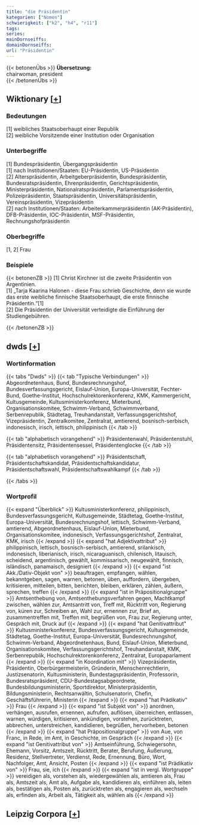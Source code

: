 ```yaml
---
title: "die Präsidentin"
kategorien: ["Nomen"]
schwierigkeit: ["k2", "h4", "r11"]
tags:
series:
mainDornseiffs:
domainDornseiffs:
url: "Präsidentin"
---
```


{{< betonenÜbs >}}
**Übersetzung:**  
chairwoman, president  
{{< /betonenÜbs >}}

## Wiktionary [[+](https://de.wiktionary.org/wiki/Präsidentin)]

### Bedeutungen
[1] weibliches Staatsoberhaupt einer Republik  
[2] weibliche Vorsitzende einer Institution oder Organisation  

### Unterbegriffe
[1] Bundespräsidentin, Übergangspräsidentin  
[1] nach Institutionen/Staaten: EU-Präsidentin, US-Präsidentin  
[2] Alterspräsidentin, Arbeitgeberpräsidentin, Bundespräsidentin, Bundesratspräsidentin, Ehrenpräsidentin, Gerichtspräsidentin, Ministerpräsidentin, Nationalratspräsidentin, Parlamentspräsidentin, Polizeipräsidentin, Staatspräsidentin, Universitätspräsidentin, Vereinspräsidentin, Vizepräsidentin  
[2] nach Institutionen/Staaten: Arbeiterkammerpräsidentin (AK-Präsidentin), DFB-Präsidentin, IOC-Präsidentin, MSF-Präsidentin, Rechnungshofpräsidentin  

### Oberbegriffe
[1, 2] Frau  

### Beispiele
{{< betonenZB >}}
[1] Christ Kirchner ist die zweite Präsidentin von Argentinien.  
[1] „Tarja Kaarina Halonen - diese Frau schrieb Geschichte, denn sie wurde das erste weibliche finnische Staatsoberhaupt, die erste finnische Präsidentin.“[1]  
[2] Die Präsidentin der Universität verteidigte die Einführung der Studiengebühren.  

{{< /betonenZB >}}


## dwds [[+](https://www.dwds.de/wb/Präsidentin)]

### Wortinformation
{{< tabs "Dwds" >}}
{{< tab "Typische Verbindungen" >}}
Abgeordnetenhaus, Bund, Bundesrechnungshof, Bundesverfassungsgericht, Eislauf-Union, Europa-Universität, Fechter-Bund, Goethe-Institut, Hochschulrektorenkonferenz, KMK, Kammergericht, Kultusgemeinde, Kultusministerkonferenz, Mieterbund, Organisationskomitee, Schwimm-Verband, Schwimmverband, Serbenrepublik, Städtetag, Treuhandanstalt, Verfassungsgerichtshof, Vizepräsidentin, Zentralkomitee, Zentralrat, amtierend, bosnisch-serbisch, indonesisch, irisch, lettisch, philippinisch
{{< /tab >}}

{{< tab "alphabetisch vorangehend" >}}
Präsidentenwahl, Präsidentenstuhl, Präsidentensitz, Präsidentensessel, Präsidentenglocke
{{< /tab >}}

{{< tab "alphabetisch vorangehend" >}}
Präsidentschaft, Präsidentschaftskandidat, Präsidentschaftskandidatur, Präsidentschaftswahl, Präsidentschaftswahlkampf
{{< /tab >}}

{{< /tabs >}}

### Wortprofil
{{< expand "Überblick" >}} Kultusministerkonferenz, philippinisch, Bundesverfassungsgericht, Kultusgemeinde, Städtetag, Goethe-Institut, Europa-Universität, Bundesrechnungshof, lettisch, Schwimm-Verband, amtierend, Abgeordnetenhaus, Eislauf-Union, Mieterbund, Organisationskomitee, indonesisch, Verfassungsgerichtshof, Zentralrat, KMK, irisch {{< /expand >}}
{{< expand "hat Adjektivattribut" >}} philippinisch, lettisch, bosnisch-serbisch, amtierend, srilankisch, indonesisch, liberianisch, irisch, nicaraguanisch, chilenisch, litauisch, scheidend, argentinisch, gewählt, kommissarisch, neugewählt, finnisch, isländisch, panamaisch, designiert {{< /expand >}}
{{< expand "ist Akk./Dativ-Objekt von" >}} beauftragen, empfangen, wählen, bekanntgeben, sagen, warnen, betonen, üben, auffordern, übergeben, kritisieren, mitteilen, bitten, berichten, bleiben, erklären, zählen, äußern, sprechen, treffen {{< /expand >}}
{{< expand "ist in Präpositionalgruppe" >}} Amtsenthebung von, Amtsenthebungsverfahren gegen, Machtkampf zwischen, wählen zur, Amtsantritt von, Treff mit, Rücktritt von, Regierung von, küren zur, Schreiben an, Wahl zur, ernennen zur, Brief an, zusammentreffen mit, Treffen mit, begrüßen von, Frau zur, Regierung unter, Gespräch mit, Druck auf {{< /expand >}}
{{< expand "hat Genitivattribut" >}} Kultusministerkonferenz, Bundesverfassungsgericht, Kultusgemeinde, Städtetag, Goethe-Institut, Europa-Universität, Bundesrechnungshof, Schwimm-Verband, Abgeordnetenhaus, Bund, Eislauf-Union, Mieterbund, Organisationskomitee, Verfassungsgerichtshof, Treuhandanstalt, KMK, Serbenrepublik, Hochschulrektorenkonferenz, Zentralrat, Europaparlament {{< /expand >}}
{{< expand "in Koordination mit" >}} Vizepräsidentin, Präsidentin, Oberbürgermeisterin, Gründerin, Menschenrechtlerin, Justizsenatorin, Kultusministerin, Bundestagspräsidentin, Professorin, Bundesratspräsident, CDU-Bundestagsabgeordnete, Bundesbildungsministerin, Sportdirektor, Ministerpräsidentin, Bildungsministerin, Rechtsanwältin, Schulsenatorin, Chefin, Geschäftsführerin, Ministerin {{< /expand >}}
{{< expand "hat Prädikativ" >}} Frau {{< /expand >}}
{{< expand "ist Subjekt von" >}} anordnen, verhängen, ausrufen, ernennen, aufrufen, auflösen, überreichen, entlassen, warnen, würdigen, kritisieren, ankündigen, vorstehen, zurücktreten, abbrechen, unterstreichen, kandidieren, begrüßen, hervorheben, betonen {{< /expand >}}
{{< expand "hat Präpositionalgruppe" >}} von Aue, von Franc, in Rede, im Amt, in Geschichte, im Gespräch {{< /expand >}}
{{< expand "ist Genitivattribut von" >}} Amtseinführung, Schwiegersohn, Ehemann, Vorsitz, Amtszeit, Rücktritt, Berater, Berufung, Äußerung, Residenz, Stellvertreter, Verdienst, Rede, Ernennung, Büro, Wort, Nachfolger, Amt, Ansicht, Posten {{< /expand >}}
{{< expand "ist Prädikativ von" >}} Frau, sie, ich {{< /expand >}}
{{< expand "ist in vergl. Wortgruppe" >}} vereidigen als, vorstehen als, wiedergewählen als, amtieren als, Frau als, Amtszeit als, Amt als, Aufgabe als, kandidieren als, einführen als, leiten als, bestätigen als, Posten als, zurücktreten als, engagieren als, wechseln als, erfinden als, Arbeit als, Tätigkeit als, wählen als {{< /expand >}}

## Leipzig Corpora [[+](https://corpora.uni-leipzig.de/en/res?word=Präsidentin&corpusId=deu_newscrawl-public_2018)]

